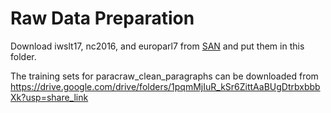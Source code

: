 # Raw Data Preparation

Download iwslt17, nc2016, and europarl7 from [SAN](https://github.com/sameenmaruf/selective-attn/tree/master/data) and put them in this folder.

The training sets for paracraw_clean_paragraphs can be downloaded from https://drive.google.com/drive/folders/1pqmMjIuR_kSr6ZittAaBUgDtrbxbbbXk?usp=share_link

